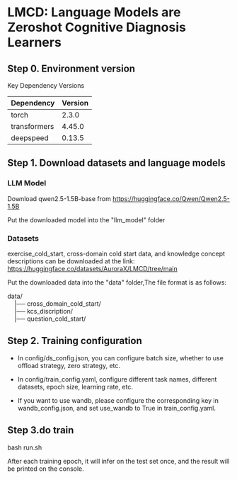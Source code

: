 # LMCD: Language Models are Zeroshot Cognitive Diagnosis Learners

## Step 0. Environment version
Key Dependency Versions

| Dependency | Version |
|------------|---------|
| torch | 2.3.0 |
| transformers | 4.45.0 |
| deepspeed | 0.13.5 |

## Step 1. Download datasets and language models
### LLM Model
Download qwen2.5-1.5B-base from https://huggingface.co/Qwen/Qwen2.5-1.5B

Put the downloaded model into the "llm_model" folder



### Datasets
exercise_cold_start, cross-domain cold start data, and knowledge concept descriptions can be downloaded at the link:
https://huggingface.co/datasets/AuroraX/LMCD/tree/main

Put the downloaded data into the "data" folder,The file format is as follows:<br>

data/ <br>
&nbsp;&nbsp;&nbsp;&nbsp;|── cross_domain_cold_start/<br>
&nbsp;&nbsp;&nbsp;&nbsp;|── kcs_discription/<br>
&nbsp;&nbsp;&nbsp;&nbsp;|── question_cold_start/<br>

## Step 2. Training configuration
* In config/ds_config.json, you can configure batch size, whether to use offload strategy, zero strategy, etc.

* In config/train_config.yaml, configure different task names, different datasets, epoch size, learning rate, etc.

* If you want to use wandb, please configure the corresponding key in wandb_config.json, and set use_wandb to True in train_config.yaml.


## Step 3.do train

bash run.sh

After each training epoch, it will infer on the test set once, and the result will be printed on the console.
